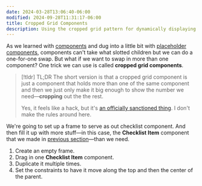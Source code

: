 ```yaml
---
date: 2024-03-28T13:06:40-06:00
modified: 2024-09-28T11:31:17-06:00
title: Cropped Grid Components
description: Using the cropped grid pattern for dynamically displaying content in Figma components.
---
```


As we learned with [components](components.md) and dug into a little bit with [placeholder components](placeholder-components.md), components can't take what slotted children but we can do a one-for-one swap. But what if we want to swap in more than one component? One trick we can use is called **cropped grid components**.

> [!tldr] TL;DR
> The short version is that a cropped grid component is just a component that holds more than one of the same component and then we just only make it big enough to show the number we need—**cropping** out the the rest.
>
> Yes, it feels like a hack, but it's [an officially sanctioned thing](https://www.figma.com/best-practices/component-architecture/#setting-up-the-cropped-grid-components). I don't make the rules around here.

We're going to set up a frame to serve as out checklist component. And then fill it up with more stuff—in this case, the **Checklist Item** component that we made in [previous section](building-a-checkbox-component.md)—than we need.

1. Create an empty frame.
2. Drag in one **Checklist Item** component.
3. Duplicate it multiple times.
4. Set the constraints to have it move along the top and then the center of the parent.
